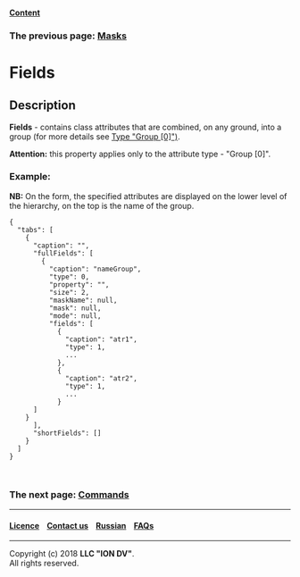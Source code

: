 #### [Content](/docs/en/index.md)

### The previous page: [Masks](/docs/en/2_system_description/metadata_structure/meta_view/mask.md)

# Fields 

## Description

**Fields** - contains class attributes that are combined, on any ground, into a group (for more details see [Type "Group [0]")](/docs/en/2_system_description/metadata_structure/meta_view/type_group.md).

**Attention:** this property applies only to the attribute type - "Group [0]".

### Example:

**NB:** On the form, the specified attributes are displayed on the lower level of the hierarchy, on the top is the name of the group.

```
{
  "tabs": [
    {
      "caption": "",
      "fullFields": [
        {
          "caption": "nameGroup",
          "type": 0,
          "property": "",
          "size": 2,
          "maskName": null,
          "mask": null,
          "mode": null,
          "fields": [
            {
              "caption": "atr1",
              "type": 1,
              ...
            },
            {
              "caption": "atr2",
              "type": 1,
              ...
            }
      ]
    }
      ],
      "shortFields": []
    }
  ]
}

  
```  

### The next page: [Commands](/docs/en/2_system_description/metadata_structure/meta_view/commands.md)

--------------------------------------------------------------------------  


 #### [Licence](/LICENCE.md) &ensp;  [Contact us](https://iondv.com) &ensp;  [Russian](/docs/ru/2_system_description/metadata_structure/meta_view/fields.md)   &ensp; [FAQs](/faqs.md)   <div><img src="https://mc.iondv.com/watch/local/docs/framework" style="position:absolute; left:-9999px;" height=1 width=1 alt="iondv metrics"></div>       



--------------------------------------------------------------------------  

Copyright (c) 2018 **LLC "ION DV"**.   
All rights reserved. 
